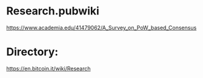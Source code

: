 # Research.pubwiki
https://www.academia.edu/41479062/A_Survey_on_PoW_based_Consensus

# Directory:
https://en.bitcoin.it/wiki/Research
